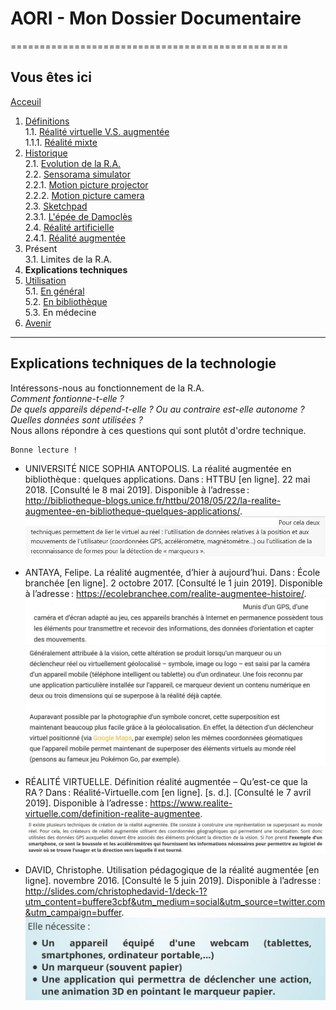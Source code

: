 # AORI - Mon Dossier Documentaire
================================================
## Vous êtes ici

[Acceuil](Introduction.md)  

1. [Définitions](Definition.md)  
  1.1. [Réalité virtuelle V.S. augmentée](vs.md)    
         1.1.1. [Réalité mixte](mixed.md)  
2. [Historique](Histoire.md)  
  2.1. [Evolution de la R.A.](evolution.md)  
  2.2. [Sensorama simulator](sensorama.md)  
         2.2.1. [Motion picture projector](premierei.md)   
         2.2.2. [Motion picture camera](secondei.md)  
  2.3. [Sketchpad](logiciel.md)  
         2.3.1. [L'épée de Damoclès](epee.md)  
  2.4. [Réalité artificielle](rearti.md)  
         2.4.1. [Réalité augmentée](ra.md)  
3. Présent  
  3.1. Limites de la R.A.  
4. **Explications techniques**  
 5. [Utilisation](utilisation.md)  
   5.1. [En général](engeneral.md)  
   5.2. [En bibliothèque](bibli.md)  
   5.3. En médecine  
 6. [Avenir](Avenir.md)  
-----------------------------------------------
 
 **Explications techniques** de la technologie
 --------------------------------------------------------------------------------------------------------------------------------------
Intéressons-nous au fonctionnement de la R.A.  
*Comment fontionne-t-elle ?*  
*De quels appareils dépend-t-elle ? Ou au contraire est-elle autonome ?*     
*Quelles données sont utilisées ?*  
Nous allons répondre à ces questions qui sont plutôt d'ordre technique.
````
Bonne lecture !
````
* UNIVERSITÉ NICE SOPHIA ANTOPOLIS. La réalité augmentée en bibliothèque : quelques applications. Dans : HTTBU [en ligne]. 22 mai 2018. [Consulté le 8 mai 2019]. Disponible à l’adresse : http://bibliotheque-blogs.unice.fr/httbu/2018/05/22/la-realite-augmentee-en-bibliotheque-quelques-applications/.  
![explication techn5](/Images/fonc5.JPG)  

* ANTAYA, Felipe. La réalité augmentée, d’hier à aujourd’hui. Dans : École branchée [en ligne]. 2 octobre 2017. [Consulté le 1 juin 2019]. Disponible à l’adresse : https://ecolebranchee.com/realite-augmentee-histoire/.  
![explication techn1](/Images/fonc1.JPG)  
![explication tecn3](/Images/fonc3.JPG)

* RÉALITÉ VIRTUELLE. Définition réalité augmentée – Qu’est-ce que la RA ? Dans : Réalité-Virtuelle.com [en ligne]. [s. d.]. [Consulté le 7 avril 2019]. Disponible à l’adresse : https://www.realite-virtuelle.com/definition-realite-augmentee.  
![explication techn2](/Images/fonc2.JPG)  

* DAVID, Christophe. Utilisation pédagogique de la réalité augmentée [en ligne]. novembre 2016. [Consulté le 5 juin 2019]. Disponible à l’adresse : http://slides.com/christophedavid-1/deck-1?utm_content=buffere3cbf&utm_medium=social&utm_source=twitter.com&utm_campaign=buffer.  
![expli tech4](/Images/fonc4.JPG)
